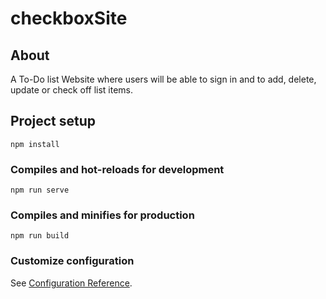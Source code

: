 # checkboxSite

## About

A To-Do list Website where users will be able to sign in and to add, delete, update or check off list items.

## Project setup
```
npm install
```

### Compiles and hot-reloads for development
```
npm run serve
```

### Compiles and minifies for production
```
npm run build
```

### Customize configuration
See [Configuration Reference](https://cli.vuejs.org/config/).

